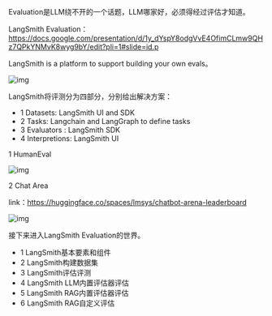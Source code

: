Evaluation是LLM绕不开的一个话题，LLM哪家好，必须得经过评估才知道。

LangSmith Evaluation：https://docs.google.com/presentation/d/1y_dYspY8odgVvE4OfimCLmw9QHz7QPkYNMvK8wyg9bY/edit?pli=1#slide=id.p

LangSmith is a platform to support building your own evals。

![img](https://lh7-rt.googleusercontent.com/slidesz/AGV_vUc-mNlEhN-OgWvvlLrXB3x6aRCQVqhQHKAver9BaBrtQ-VOPHdysNkgkKzYcHjcw9izGRiw-Zo9XQdAH_nZVU9Cy1jJ7cbDh1vDY61VM4yz6zDTpZCZmvnyZujrP7lVwbGQ8LNPSJ9NpISzfx2QXKSFMYXMZYTc=s2048?key=KRkIyY-SwAsnzpzGv-MOlQ)

LangSmith将评测分为四部分，分别给出解决方案：

* 1 Datasets: LangSmith UI and SDK
* 2 Tasks: Langchain and LangGraph to define tasks
* 3 Evaluators : LangSmith SDK
* 4 Interpretions: LangSmith UI

1 HumanEval

![img](https://lh7-rt.googleusercontent.com/slidesz/AGV_vUeMQxd8I0LhsNFsEzj02TWobzoIHNc94puJLHsrMMU96MgMoovDo1qd5-Abbt0IFDrkpA4JRcUSyB49qasoiVE8kNFE8rtMbpUJnmOUf0QxXxS12fdd_Enl1Rxs2xi2ks2BS7TYWMdF3m0NnjkpUrTUvNN6SItO=s2048?key=KRkIyY-SwAsnzpzGv-MOlQ)

2 Chat Area

link：https://huggingface.co/spaces/lmsys/chatbot-arena-leaderboard

![img](https://lh7-rt.googleusercontent.com/slidesz/AGV_vUcOhxyRo87rPTmsI-m7ouyZD_vxGhOS18B0ynNePnc2ulTX4giHoTSAuyDdotE3OgaZCshL1h2ls-U6ZX6qUoI8yHjq9KUDxJYkUN-NSyAozzwQ4YvMzeQPm894eVuJMq9Mnoh7PXJrC0G8Muz77dV_rD_fGwPy=s2048?key=KRkIyY-SwAsnzpzGv-MOlQ)



接下来进入LangSmith Evaluation的世界。

* 1 LangSmith基本要素和组件
* 2 LangSmith构建数据集
* 3 LangSmith评估评测
* 4 LangSmith LLM内置评估器评估
* 5 LangSmith RAG内置评估器评估
* 6 LangSmith RAG自定义评估
